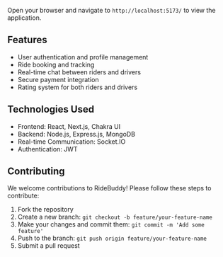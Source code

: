 
Open your browser and navigate to `http://localhost:5173/` to view the application.

## Features

- User authentication and profile management
- Ride booking and tracking
- Real-time chat between riders and drivers
- Secure payment integration
- Rating system for both riders and drivers

## Technologies Used

- Frontend: React, Next.js, Chakra UI
- Backend: Node.js, Express.js, MongoDB
- Real-time Communication: Socket.IO
- Authentication: JWT

## Contributing

We welcome contributions to RideBuddy! Please follow these steps to contribute:

1. Fork the repository
2. Create a new branch: `git checkout -b feature/your-feature-name`
3. Make your changes and commit them: `git commit -m 'Add some feature'`
4. Push to the branch: `git push origin feature/your-feature-name`
5. Submit a pull request
